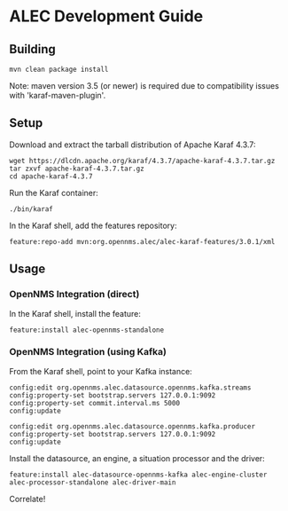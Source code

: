 # ALEC Development Guide

## Building

```
mvn clean package install
```

Note: maven version 3.5 (or newer) is required due to compatibility issues with 'karaf-maven-plugin'.

## Setup

Download and extract the tarball distribution of Apache Karaf 4.3.7:
```
wget https://dlcdn.apache.org/karaf/4.3.7/apache-karaf-4.3.7.tar.gz
tar zxvf apache-karaf-4.3.7.tar.gz
cd apache-karaf-4.3.7
```

Run the Karaf container:
```
./bin/karaf
```

In the Karaf shell, add the features repository:
```
feature:repo-add mvn:org.opennms.alec/alec-karaf-features/3.0.1/xml
```

## Usage

### OpenNMS Integration (direct)

In the Karaf shell, install the feature:
```
feature:install alec-opennms-standalone
```

### OpenNMS Integration (using Kafka)

From the Karaf shell, point to your Kafka instance:
```
config:edit org.opennms.alec.datasource.opennms.kafka.streams
config:property-set bootstrap.servers 127.0.0.1:9092
config:property-set commit.interval.ms 5000
config:update
```

```
config:edit org.opennms.alec.datasource.opennms.kafka.producer
config:property-set bootstrap.servers 127.0.0.1:9092
config:update
```

Install the datasource, an engine, a situation processor and the driver:
```
feature:install alec-datasource-opennms-kafka alec-engine-cluster alec-processor-standalone alec-driver-main
```

Correlate!
